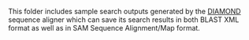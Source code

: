 
This folder includes sample search outputs generated by the
[DIAMOND](https://github.com/bbuchfink/diamond) sequence aligner
which can save its search results in both BLAST XML format as well as in SAM
Sequence Alignment/Map format.
